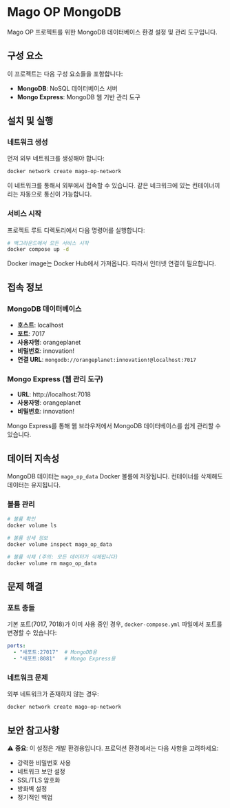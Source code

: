 # Mago OP MongoDB

Mago OP 프로젝트를 위한 MongoDB 데이터베이스 환경 설정 및 관리 도구입니다.

## 구성 요소

이 프로젝트는 다음 구성 요소들을 포함합니다:

- **MongoDB**: NoSQL 데이터베이스 서버
- **Mongo Express**: MongoDB 웹 기반 관리 도구

## 설치 및 실행

### 네트워크 생성

먼저 외부 네트워크를 생성해야 합니다:

```bash
docker network create mago-op-network
```

이 네트워크를 통해서 외부에서 접속할 수 있습니다. 같은 네크워크에 있는 컨테이너끼리는 자동으로 통신이 가능합니다.

### 서비스 시작

프로젝트 루트 디렉토리에서 다음 명령어를 실행합니다:

```bash
# 백그라운드에서 모든 서비스 시작
docker compose up -d
```

Docker image는 Docker Hub에서 가져옵니다. 따라서 인터넷 연결이 필요합니다.

## 접속 정보

### MongoDB 데이터베이스

- **호스트**: localhost
- **포트**: 7017
- **사용자명**: orangeplanet
- **비밀번호**: innovation!
- **연결 URL**: `mongodb://orangeplanet:innovation!@localhost:7017`

### Mongo Express (웹 관리 도구)

- **URL**: http://localhost:7018
- **사용자명**: orangeplanet
- **비밀번호**: innovation!

Mongo Express를 통해 웹 브라우저에서 MongoDB 데이터베이스를 쉽게 관리할 수 있습니다.

## 데이터 지속성

MongoDB 데이터는 `mago_op_data` Docker 볼륨에 저장됩니다. 컨테이너를 삭제해도 데이터는 유지됩니다.

### 볼륨 관리

```bash
# 볼륨 확인
docker volume ls

# 볼륨 상세 정보
docker volume inspect mago_op_data

# 볼륨 삭제 (주의: 모든 데이터가 삭제됩니다)
docker volume rm mago_op_data
```

## 문제 해결

### 포트 충돌

기본 포트(7017, 7018)가 이미 사용 중인 경우, `docker-compose.yml` 파일에서 포트를 변경할 수 있습니다:

```yaml
ports:
  - "새포트:27017"  # MongoDB용
  - "새포트:8081"   # Mongo Express용
```

### 네트워크 문제

외부 네트워크가 존재하지 않는 경우:

```bash
docker network create mago-op-network
```

## 보안 참고사항

⚠️ **중요**: 이 설정은 개발 환경용입니다. 프로덕션 환경에서는 다음 사항을 고려하세요:

- 강력한 비밀번호 사용
- 네트워크 보안 설정
- SSL/TLS 암호화
- 방화벽 설정
- 정기적인 백업

